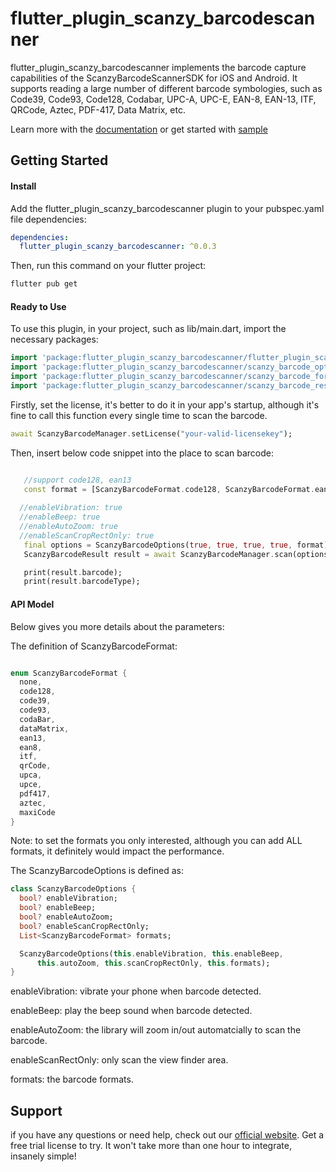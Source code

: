 # flutter_plugin_scanzy_barcodescanner

flutter_plugin_scanzy_barcodescanner implements the barcode capture capabilities of the ScanzyBarcodeScannerSDK for iOS and Android. It supports reading a large number of different barcode symbologies, such as Code39, Code93, Code128, Codabar, UPC-A, UPC-E, EAN-8, EAN-13, ITF, QRCode, Aztec, PDF-417, Data Matrix, etc.

Learn more with the [documentation](https://developer.scanzy.com) or get started with [sample](https://github.com/ScanzyLLC/scanzy-barcodescanner-sample-flutter)

## Getting Started

#### Install

Add the flutter_plugin_scanzy_barcodescanner plugin to your pubspec.yaml file dependencies:

```yaml
dependencies:
  flutter_plugin_scanzy_barcodescanner: ^0.0.3
```
Then, run this command on your flutter project:
```bash
flutter pub get
```
#### Ready to Use

To use this plugin, in your project, such as lib/main.dart, import the necessary packages:

```dart
import 'package:flutter_plugin_scanzy_barcodescanner/flutter_plugin_scanzy_barcodescanner.dart';
import 'package:flutter_plugin_scanzy_barcodescanner/scanzy_barcode_options.dart';
import 'package:flutter_plugin_scanzy_barcodescanner/scanzy_barcode_format.dart';
import 'package:flutter_plugin_scanzy_barcodescanner/scanzy_barcode_result.dart';
```

Firstly, set the license, it's better to do it in your app's startup, although it's fine to call this function every single time to scan the barcode.

```dart
await ScanzyBarcodeManager.setLicense("your-valid-licensekey");
```

Then, insert below code snippet into the place to scan barcode:

```dart

   //support code128, ean13
   const format = [ScanzyBarcodeFormat.code128, ScanzyBarcodeFormat.ean13];
   
  //enableVibration: true
  //enableBeep: true
  //enableAutoZoom: true
  //enableScanCropRectOnly: true
   final options = ScanzyBarcodeOptions(true, true, true, true, format);
   ScanzyBarcodeResult result = await ScanzyBarcodeManager.scan(options);

   print(result.barcode);
   print(result.barcodeType);
```

#### API Model

Below gives you more details about the parameters:

The definition of ScanzyBarcodeFormat:

```dart

enum ScanzyBarcodeFormat {
  none,
  code128,
  code39,
  code93,
  codaBar,
  dataMatrix,
  ean13,
  ean8,
  itf,
  qrCode,
  upca,
  upce,
  pdf417,
  aztec,
  maxiCode
}

```
Note: to set the formats you only interested, although you can add ALL formats, it definitely would impact the performance.


The ScanzyBarcodeOptions is defined as:

```dart
class ScanzyBarcodeOptions {
  bool? enableVibration;
  bool? enableBeep;
  bool? enableAutoZoom;
  bool? enableScanCropRectOnly;
  List<ScanzyBarcodeFormat> formats;

  ScanzyBarcodeOptions(this.enableVibration, this.enableBeep,
      this.autoZoom, this.scanCropRectOnly, this.formats);
}
```
enableVibration: vibrate your phone when barcode detected.<br>

enableBeep: play the beep sound when barcode detected.<br>

enableAutoZoom: the library will zoom in/out automatcially to scan the barcode.<br>

enableScanRectOnly: only scan the view finder area.<br>

formats: the barcode formats.<br>

## Support

if you have any questions or need help, check out our [official website](https://scanzy.com). Get a free trial license to try. It won't take more than one hour to integrate, insanely simple!
